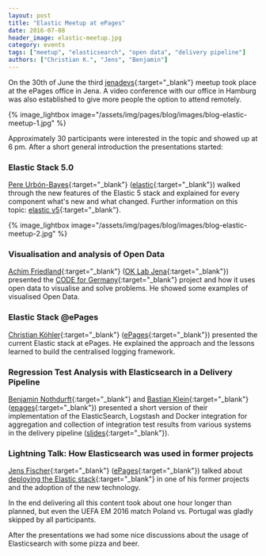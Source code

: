 ```yaml
---
layout: post
title: "Elastic Meetup at ePages"
date: 2016-07-08
header_image: elastic-meetup.jpg
category: events
tags: ["meetup", "elasticsearch", "open data", "delivery pipeline"]
authors: ["Christian K.", "Jens", "Benjamin"]
---
```


On the 30th of June the third [jenadevs](http://www.meetup.com/jenadevs/events/230859746){:target="_blank"} meetup took place at the ePages office in Jena.
A video conference with our office in Hamburg was also established to give more people the option to attend remotely.

{% image_lightbox image="/assets/img/pages/blog/images/blog-elastic-meetup-1.jpg" %}

Approximately 30 participants were interested in the topic and showed up at 6 pm.
After a short general introduction the presentations started:

### Elastic Stack 5.0

[Pere Urbón-Bayes](http://www.purbon.com/){:target="_blank"} ([elastic](https://www.elastic.co){:target="_blank"}) walked through the new features of the Elastic 5 stack and explained for every component what's new and what changed.
Further information on this topic: [elastic v5](https://www.elastic.co/de/v5){:target="_blank"}.

{% image_lightbox image="/assets/img/pages/blog/images/blog-elastic-meetup-2.jpg" %}

### Visualisation and analysis of Open Data

[Achim Friedland](https://twitter.com/ahzf){:target="_blank"} ([OK Lab Jena](http://codefor.de/jena/){:target="_blank"}) presented the [CODE for Germany](http://codefor.de/){:target="_blank"} project and how it uses open data to visualise and solve problems.
He showed some examples of visualised Open Data.

### Elastic Stack @ePages

[Christian Köhler](https://twitter.com/epagesdevs){:target="_blank"} ([ePages](http://www.epages.com/){:target="_blank"}) presented the current Elastic stack at ePages.
He explained the approach and the lessons learned to build the centralised logging framework.

### Regression Test Analysis with Elasticsearch in a Delivery Pipeline

[Benjamin Nothdurft](https://twitter.com/dataduke){:target="_blank"} and [Bastian Klein](https://twitter.com/Dastianoro){:target="_blank"} ([epages](http://www.epages.com/){:target="_blank"}) presented a short version of their implementation of the ElasticSearch, Logstash and Docker integration for aggregation and collection of integration test results from various systems in the delivery pipeline ([slides](https://speakerdeck.com/dataduke/automated-test-evaluation-short-version){:target="_blank"}).

### Lightning Talk: How Elasticsearch was used in former projects

[Jens Fischer](https://twitter.com/jensfischerhh){:target="_blank"} ([ePages](http://www.epages.com/){:target="_blank"}) talked about [deploying the Elastic stack](https://slidr.io/jensfischerhh/deploying-the-elastic-stack){:target="_blank"} in one of his former projects and the adoption of the new technology.

In the end delivering all this content took about one hour longer than planned,
but even the UEFA EM 2016 match Poland vs. Portugal was gladly skipped by all participants.

After the presentations we had some nice discussions about the usage of Elasticsearch with some pizza and beer.

